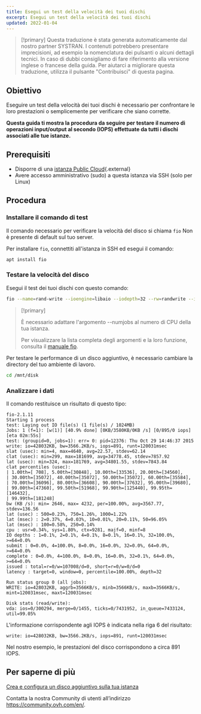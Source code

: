 ```yaml
---
title: Esegui un test della velocità dei tuoi dischi
excerpt: Esegui un test della velocità dei tuoi dischi
updated: 2022-01-04
---
```


> [!primary]
> Questa traduzione è stata generata automaticamente dal nostro partner SYSTRAN. I contenuti potrebbero presentare imprecisioni, ad esempio la nomenclatura dei pulsanti o alcuni dettagli tecnici. In caso di dubbi consigliamo di fare riferimento alla versione inglese o francese della guida. Per aiutarci a migliorare questa traduzione, utilizza il pulsante "Contribuisci" di questa pagina.
>

## Obiettivo

Eseguire un test della velocità dei tuoi dischi è necessario per confrontare le loro prestazioni o semplicemente per verificare che siano corrette.

**Questa guida ti mostra la procedura da seguire per testare il numero di operazioni input/output al secondo (IOPS) effettuate da tutti i dischi associati alle tue istanze.**

## Prerequisiti

- Disporre di una [istanza Public Cloud](https://www.ovhcloud.com/it/public-cloud/){.external}
- Avere accesso amministrativo (sudo) a questa istanza via SSH (solo per Linux)

## Procedura

### Installare il comando di test

Il comando necessario per verificare la velocità del disco si chiama `fio` Non è presente di default sul tuo server.

Per installare `fio`, connettiti all'istanza in SSH ed esegui il comando:

```bash
apt install fio
```

### Testare la velocità del disco

Esegui il test dei tuoi dischi con questo comando:

```bash
fio --name=rand-write --ioengine=libaio --iodepth=32 --rw=randwrite --invalidate=1 --bsrange=4k:4k,4k:4k --size=512m --runtime=120 --time_based --do_verify=1 --direct=1 --group_reporting --numjobs=1
```

> [!primary]
>
> È necessario adattare l'argomento --numjobs al numero di CPU della tua istanza.
>
> Per visualizzare la lista completa degli argomenti e la loro funzione, consulta il [manuale fio](https://github.com/axboe/fio/blob/master/HOWTO.rst).
>

Per testare le performance di un disco aggiuntivo, è necessario cambiare la directory del tuo ambiente di lavoro.

```bash
cd /mnt/disk
```

### Analizzare i dati

Il comando restituisce un risultato di questo tipo:

```console
fio-2.1.11
Starting 1 process
test: Laying out IO file(s) (1 file(s) / 1024MB)
Jobs: 1 (f=1): [w(1)] [40.9% done] [0KB/3580KB/0KB /s] [0/895/0 iops] [eta 02m:55s]
test: (groupid=0, jobs=1): err= 0: pid=12376: Thu Oct 29 14:46:37 2015
write: io=428032KB, bw=3566.2KB/s, iops=891, runt=120031msec
slat (usec): min=4, max=4640, avg=22.57, stdev=62.14
clat (usec): min=299, max=181699, avg=34778.45, stdev=7857.92
lat (usec): min=324, max=181769, avg=34801.55, stdev=7843.84
clat percentiles (usec):
| 1.00th=[ 708], 5.00th=[30848], 10.00th=[33536], 20.00th=[34560],
| 30.00th=[35072], 40.00th=[35072], 50.00th=[35072], 60.00th=[35584],
| 70.00th=[36096], 80.00th=[36608], 90.00th=[37632], 95.00th=[39680],
| 99.00th=[47360], 99.50th=[51968], 99.90th=[125440], 99.95th=[146432],
| 99.99th=[181248]
bw (KB /s): min= 2646, max= 4232, per=100.00%, avg=3567.77, stdev=136.56
lat (usec) : 500=0.23%, 750=1.26%, 1000=1.22%
lat (msec) : 2=0.37%, 4=0.03%, 10=0.01%, 20=0.11%, 50=96.05%
lat (msec) : 100=0.58%, 250=0.14%
cpu : usr=0.34%, sys=1.80%, ctx=9281, majf=0, minf=8
IO depths : 1=0.1%, 2=0.1%, 4=0.1%, 8=0.1%, 16=0.1%, 32=100.0%, >=64=0.0%
submit : 0=0.0%, 4=100.0%, 8=0.0%, 16=0.0%, 32=0.0%, 64=0.0%, >=64=0.0%
complete : 0=0.0%, 4=100.0%, 8=0.0%, 16=0.0%, 32=0.1%, 64=0.0%, >=64=0.0%
issued : total=r=0/w=107008/d=0, short=r=0/w=0/d=0
latency : target=0, window=0, percentile=100.00%, depth=32

Run status group 0 (all jobs):
WRITE: io=428032KB, aggrb=3566KB/s, minb=3566KB/s, maxb=3566KB/s, mint=120031msec, maxt=120031msec

Disk stats (read/write):
vda: ios=0/300294, merge=0/1455, ticks=0/7431952, in_queue=7433124, util=99.05%
```

L'informazione corrispondente agli IOPS è indicata nella riga 6 del risultato:

```console
write: io=428032KB, bw=3566.2KB/s, iops=891, runt=120031msec
```

Nel nostro esempio, le prestazioni del disco corrispondono a circa 891 IOPS.

## Per saperne di più

[Crea e configura un disco aggiuntivo sulla tua istanza](/pages/public_cloud/compute/create_and_configure_an_additional_disk_on_an_instance)
  
Contatta la nostra Community di utenti all’indirizzo <https://community.ovh.com/en/>.
